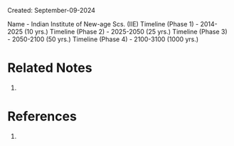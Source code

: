 Created: September-09-2024

Name - Indian Institute of New-age Scs. (IIE)
Timeline (Phase 1) - 2014-2025 (10 yrs.)
Timeline (Phase 2) - 2025-2050 (25 yrs.)
Timeline (Phase 3) - 2050-2100 (50 yrs.)
Timeline (Phase 4) - 2100-3100 (1000 yrs.)

# Related Notes

1. 
# References

1. 